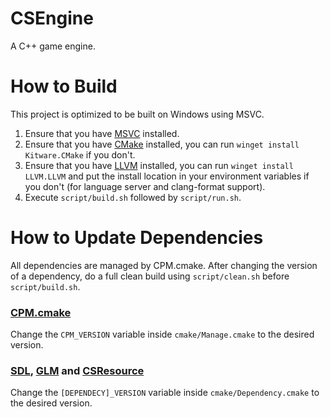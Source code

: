 # CSEngine
A C++ game engine.

# How to Build
This project is optimized to be built on Windows using MSVC.

1. Ensure that you have [MSVC](https://visualstudio.microsoft.com/downloads/) installed.
2. Ensure that you have [CMake](https://cmake.org/download/) installed, you can run `winget install Kitware.CMake` if
   you don't.
3. Ensure that you have [LLVM](https://releases.llvm.org/) installed, you can run `winget install LLVM.LLVM` and put the
   install location in your environment variables if you don't (for language server and clang-format support).
4. Execute `script/build.sh` followed by `script/run.sh`.

# How to Update Dependencies
All dependencies are managed by CPM.cmake. After changing the version of a dependency, do a full clean build using
`script/clean.sh` before `script/build.sh`.

### [CPM.cmake](https://github.com/cpm-cmake/CPM.cmake/releases)
Change the `CPM_VERSION` variable inside `cmake/Manage.cmake` to the desired version.

### [SDL](https://github.com/libsdl-org/SDL/releases), [GLM](https://github.com/g-truc/glm/releases) and [CSResource](https://github.com/ConnorSweeneyDev/CSResource/releases)
Change the `[DEPENDECY]_VERSION` variable inside `cmake/Dependency.cmake` to the desired version.
